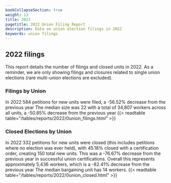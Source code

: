 ```yaml
---
bookCollapseSection: true
weight: 13
title: 2022
pagetitle: 2022 Union Filing Report
description: Data on union election filings in 2022
keywords: union filings
---
```


## 2022 filings

This report details the number of filings and closed units in 2022. As a reminder, we are only showing filings and closures related to single union elections (rare multi-union elections are excluded).

### Filings by Union
In 2022 584 petitions for new units were filed, a -56.52% decrease from the previous year The median size was 22 with a total of 34,807 workers across all units, a -50.85% decrease from the previous year
{{< readtable table="/tables/reports/2022/0union_filings.html" >}}

### Closed Elections by Union
In 2022 332 petitions for new units were closed (this includes petitions where no election was ever held), with 45.18% closed with a certification order, creating 150 total new units. This was a -76.67% decrease from the previous year in successful union certifications. Overall this represents approximately 5,436 workers, which is a -82.41% decrease from the previous year The median bargaining unit has 14 workers.
{{< readtable table="/tables/reports/2022/0union_closed.html" >}}

